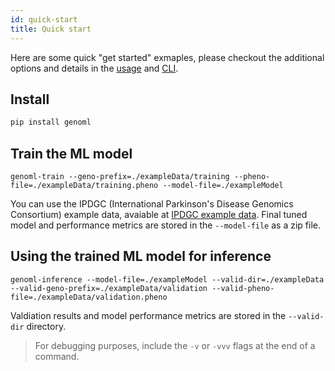 ```yaml
---
id: quick-start
title: Quick start
---
```


Here are some quick "get started" exmaples, please checkout the additional options and details in the [usage][] and [CLI][].

## Install 
```bash
pip install genoml
```

## Train the ML model 
```console
genoml-train --geno-prefix=./exampleData/training --pheno-file=./exampleData/training.pheno --model-file=./exampleModel
```

You can use the IPDGC (International Parkinson's Disease Genomics Consortium) example data, avaiable at [IPDGC example data][].
Final tuned model and performance metrics are stored in the ```--model-file``` as a zip file. 

## Using the trained ML model for inference
~~~~
genoml-inference --model-file=./exampleModel --valid-dir=./exampleData --valid-geno-prefix=./exampleData/validation --valid-pheno-file=./exampleData/validation.pheno
~~~~

Valdiation results and model performance metrics are stored in the ```--valid-dir``` directory. 

> For debugging purposes, include the ```-v``` or ```-vvv``` flags at the end of a command.

[usage]: https://genoml.github.io/docs/usage
[CLI]: https://genoml.github.io/docs/cli
[IPDGC example data]: https://github.com/ipdgc/GenoML-Brief-Intro/raw/master/exampleData.zip
